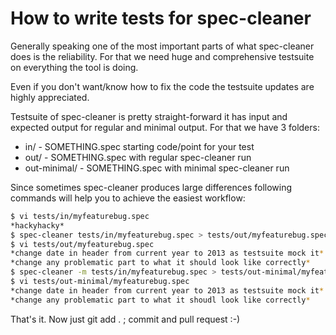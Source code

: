 How to write tests for spec-cleaner
===================================

Generally speaking one of the most important parts of what spec-cleaner does is
the reliability. For that we need huge and comprehensive testsuite on
everything the tool is doing.

Even if you don't want/know how to fix the code the testsuite updates are
highly appreciated.

Testsuite of spec-cleaner is pretty straight-forward it has input and expected
output for regular and minimal output. For that we have 3 folders:

+ in/ - SOMETHING.spec starting code/point for your test
+ out/ - SOMETHING.spec with regular spec-cleaner run
+ out-minimal/ - SOMETHING.spec with minimal spec-cleaner run

Since sometimes spec-cleaner produces large differences following commands will
help you to achieve the easiest workflow:

```bash
$ vi tests/in/myfeaturebug.spec
*hackyhacky*
$ spec-cleaner tests/in/myfeaturebug.spec > tests/out/myfeaturebug.spec
$ vi tests/out/myfeaturebug.spec
*change date in header from current year to 2013 as testsuite mock it*
*change any problematic part to what it should look like correctly*
$ spec-cleaner -m tests/in/myfeaturebug.spec > tests/out-minimal/myfeaturebug.spec
$ vi tests/out-minimal/myfeaturebug.spec
*change date in header from current year to 2013 as testsuite mock it*
*change any problematic part to what it shoudl look like correctly*
```

That's it. Now just git add . ; commit and pull request :-)
